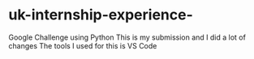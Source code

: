 # uk-internship-experience-
Google Challenge using Python
This is my submission and I did a lot of changes
The tools I used for this is VS Code
